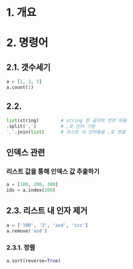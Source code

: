 # 1. 개요

# 2. 명령어

## 2.1. 갯수세기

```python
a = [1, 2, 3]
a.count(1)
```

## 2.2. 

```python
list(string)		# string 한 글자씩 전부 띄움 
.split(',')			# ,로 단어 구분
','.join(list)		# 리스트 내 단어들을 ,로 연결
```

## 인덱스 관련

### 리스트 값을 통해 인덱스 값 추출하기

```python
a = [100, 200, 300]
idx = a.index(200)
```

## 2.3. 리스트 내 인자 제거

```python
a = ['100', '2', 'asd', 'ccc']
a.remove('asd')
```

### 2.3.1. 정렬

```python
a.sort(reverse=True)
```



